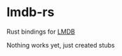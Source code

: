 lmdb-rs
=======

Rust bindings for [LMDB](http://symas.com/mdb/)

Nothing works yet, just created stubs
